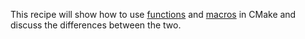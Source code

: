 This recipe will show how to use [functions] and [macros] in CMake and discuss
the differences between the two.

[functions]: https://cmake.org/cmake/help/latest/command/function.html#command:function
[macros]: https://cmake.org/cmake/help/latest/command/macro.html#command:macro
